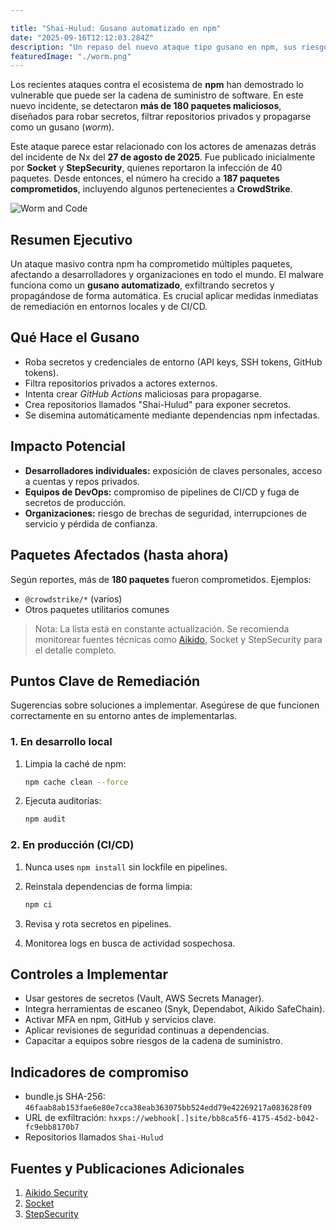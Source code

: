 ```yaml
---

title: "Shai-Hulud: Gusano automatizado en npm"
date: "2025-09-16T12:12:03.284Z"
description: "Un repaso del nuevo ataque tipo gusano en npm, sus riesgos y pasos concretos de mitigación."
featuredImage: "./worm.png"
---
```


Los recientes ataques contra el ecosistema de **npm** han demostrado lo vulnerable que puede ser la cadena de suministro de software. En este nuevo incidente, se detectaron **más de 180 paquetes maliciosos**, diseñados para robar secretos, filtrar repositorios privados y propagarse como un gusano (*worm*).

Este ataque parece estar relacionado con los actores de amenazas detrás del incidente de Nx del **27 de agosto de 2025**. Fue publicado inicialmente por **Socket** y **StepSecurity**, quienes reportaron la infección de 40 paquetes. Desde entonces, el número ha crecido a **187 paquetes comprometidos**, incluyendo algunos pertenecientes a **CrowdStrike**.

![Worm and Code](./worm.png "AI generated worm in code.")

## Resumen Ejecutivo

Un ataque masivo contra npm ha comprometido múltiples paquetes, afectando a desarrolladores y organizaciones en todo el mundo. El malware funciona como un **gusano automatizado**, exfiltrando secretos y propagándose de forma automática. Es crucial aplicar medidas inmediatas de remediación en entornos locales y de CI/CD.

## Qué Hace el Gusano

* Roba secretos y credenciales de entorno (API keys, SSH tokens, GitHub tokens).
* Filtra repositorios privados a actores externos.
* Intenta crear *GitHub Actions* maliciosas para propagarse.
* Crea repositorios llamados "Shai-Hulud" para exponer secretos.
* Se disemina automáticamente mediante dependencias npm infectadas.

## Impacto Potencial

* **Desarrolladores individuales:** exposición de claves personales, acceso a cuentas y repos privados.
* **Equipos de DevOps:** compromiso de pipelines de CI/CD y fuga de secretos de producción.
* **Organizaciones:** riesgo de brechas de seguridad, interrupciones de servicio y pérdida de confianza.

## Paquetes Afectados (hasta ahora)

Según reportes, más de **180 paquetes** fueron comprometidos. Ejemplos:

* `@crowdstrike/*` (varios)
* Otros paquetes utilitarios comunes

> Nota: La lista está en constante actualización. Se recomienda monitorear fuentes técnicas como [Aikido](https://www.aikido.dev/blog/s1ngularity-nx-attackers-strike-again), Socket y StepSecurity para el detalle completo.

## Puntos Clave de Remediación

Sugerencias sobre soluciones a implementar. Asegúrese de que funcionen correctamente en su entorno antes de implementarlas.

### 1. En desarrollo local

1. Limpia la caché de npm:

   ```bash
   npm cache clean --force
   ```
2. Ejecuta auditorías:

   ```bash
   npm audit
   ```

### 2. En producción (CI/CD)

1. Nunca uses `npm install` sin lockfile en pipelines.
2. Reinstala dependencias de forma limpia:

   ```bash
   npm ci
   ```
3. Revisa y rota secretos en pipelines.
4. Monitorea logs en busca de actividad sospechosa.

## Controles a Implementar

* Usar gestores de secretos (Vault, AWS Secrets Manager).
* Integra herramientas de escaneo (Snyk, Dependabot, Aikido SafeChain).
* Activar MFA en npm, GitHub y servicios clave.
* Aplicar revisiones de seguridad continuas a dependencias.
* Capacitar a equipos sobre riesgos de la cadena de suministro.

## Indicadores de compromiso
- bundle.js SHA-256: `46faab8ab153fae6e80e7cca38eab363075bb524edd79e42269217a083628f09`
- URL de exfiltración: `hxxps://webhook[.]site/bb8ca5f6-4175-45d2-b042-fc9ebb8170b7`
- Repositorios llamados `Shai-Hulud`

## Fuentes y Publicaciones Adicionales

1. [Aikido Security](https://lnkd.in/gsrtJhz6)
2. [Socket](https://lnkd.in/g82zHnrV)
3. [StepSecurity](https://lnkd.in/g38B4X-d)

